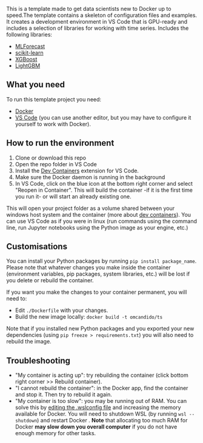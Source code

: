 This is a template made to get data scientists new to Docker up to speed.The template contains a skeleton of configuration files and examples. It creates a development environment in VS Code that is GPU-ready and includes a selection of libraries for working with time series.
Includes the following libraries:
 - [MLForecast](https://nixtlaverse.nixtla.io/mlforecast/index.html)
 - [scikit-learn](https://scikit-learn.org/)
 - [XGBoost](https://xgboost.readthedocs.io/en/stable/)
 - [LightGBM](https://lightgbm.readthedocs.io/en/stable/)

 ## What you need
 To run this template project you need:
 - [Docker](https://docs.docker.com/engine/install/)
 - [VS Code](https://code.visualstudio.com/) (you can use another editor, but you may have to configure it yourself to work with Docker).

## How to run the environment
 1. Clone or download this repo
 2. Open the repo folder in VS Code
 3. Install the [Dev Containers](https://marketplace.visualstudio.com/items?itemName=ms-vscode-remote.remote-containers) extension for VS Code.
 4. Make sure the Docker daemon is running in the background
 5. In VS Code, click on the blue icon at the bottom right corner and select "Reopen in Container". This will build the container -if it is the first time you run it- or will start an already existing one.

This will open your project folder as a volume shared between your windows host system and the container (more about [dev containers](https://code.visualstudio.com/docs/devcontainers/containers)). You can use VS Code as if you were in linux (run commands using the command line, run Jupyter notebooks using the Python image as your engine, etc.)

## Customisations
You can install your Python packages by running `pip install package_name`. Please note that whatever changes you make inside the container (environment variables, pip packages, system libraries, etc.) will be lost if you delete or rebuild the container.

If you want you make the changes to your container permanent, you will need to:
- Edit `./Dockerfile` with your changes.
- Build the new image locally: `docker build -t omcandido/ts`

Note that if you installed new Python packages and you exported your new dependencies (using `pip freeze > requirements.txt`) you will also need to rebuild the image.

 ## Troubleshooting
 - "My container is acting up": try rebuilding the container (click bottom right corner >> Rebuild container).
 - "I cannot rebuild the container": in the Docker app, find the container and stop it. Then try to rebuild it again. 
 - "My container is too slow": you may be running out of RAM. You can solve this by [editing the .wslconfig file](https://learn.microsoft.com/en-us/windows/wsl/wsl-config) and increasing the memory available for Docker. You will need to shutdown WSL (by running `wsl --shutdown`) and restart Docker . **Note** that allocating too much RAM for Docker **may slow down you overall computer** if you do not have enough memory for other tasks.
